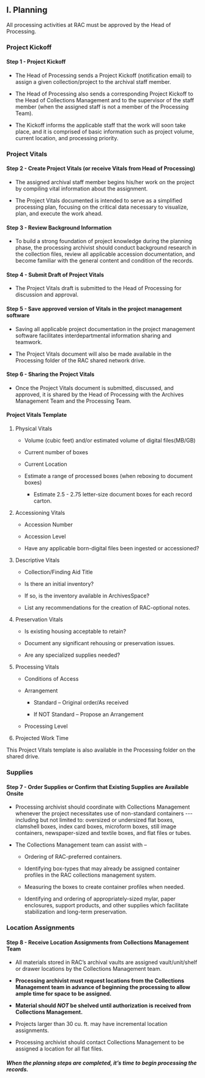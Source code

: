 ## I. Planning

All processing activities at RAC must be approved by the Head of Processing.

### Project Kickoff
#### Step 1 - Project Kickoff

-   The Head of Processing sends a Project Kickoff (notification email) to assign a given collection/project to the archival staff member.

-   The Head of Processing also sends a corresponding Project Kickoff to the Head of Collections Management and to the supervisor of the staff member (when the assigned staff is not a member of the Processing Team).

-   The Kickoff informs the applicable staff that the work will soon take place, and it is comprised of basic information such as project volume, current location, and processing priority.

### Project Vitals

#### Step 2 - Create Project Vitals (or receive Vitals from Head of Processing)

-   The assigned archival staff member begins his/her work on the project by compiling vital information about the assignment.

-   The Project Vitals documented is intended to serve as a simplified processing plan, focusing on the critical data necessary to visualize, plan, and execute the work ahead.

#### Step 3 - Review Background Information

-   To build a strong foundation of project knowledge during the planning phase, the processing archivist should conduct background research in the collection files, review all applicable accession documentation, and become familiar with the general content and condition of the records.

#### Step 4 - Submit Draft of Project Vitals

-   The Project Vitals draft is submitted to the Head of Processing for discussion and approval.

#### Step 5 - Save approved version of Vitals in the project management software

-   Saving all applicable project documentation in the project management software facilitates interdepartmental information sharing and teamwork.

-   The Project Vitals document will also be made available in the Processing folder of the RAC shared network drive.

#### Step 6 - Sharing the Project Vitals

-   Once the Project Vitals document is submitted, discussed, and approved, it is shared by the Head of Processing with the Archives Management Team and the Processing Team.

#### Project Vitals Template

1.  Physical Vitals

    -   Volume (cubic feet) and/or estimated volume of digital files(MB/GB)

    -   Current number of boxes

    -   Current Location

    -   Estimate a range of processed boxes (when reboxing to document boxes)

        -   Estimate 2.5 - 2.75 letter-size document boxes for each record carton.

2.  Accessioning Vitals

    -   Accession Number

    -   Accession Level

    -   Have any applicable born-digital files been ingested or accessioned?

3.  Descriptive Vitals

    -   Collection/Finding Aid Title

    -   Is there an initial inventory?

    -   If so, is the inventory available in ArchivesSpace?

    -   List any recommendations for the creation of RAC-optional notes.

4.  Preservation Vitals

    -   Is existing housing acceptable to retain?

    -   Document any significant rehousing or preservation issues.

    -   Are any specialized supplies needed?

5.  Processing Vitals

    -   Conditions of Access

    -   Arrangement

        -   Standard – Original order/As received

        -   If NOT Standard – Propose an Arrangement

    -   Processing Level

6.  Projected Work Time

This Project Vitals template is also available in the Processing folder on the shared drive.

### Supplies

#### Step 7 - Order Supplies or Confirm that Existing Supplies are Available Onsite

-   Processing archivist should coordinate with Collections Management whenever the project necessitates use of non-standard containers --- including but not limited to: oversized or undersized flat boxes, clamshell boxes, index card boxes, microform boxes, still image containers, newspaper-sized and textile boxes, and flat files or tubes.

-   The Collections Management team can assist with –

    -   Ordering of RAC-preferred containers.

    -   Identifying box-types that may already be assigned container profiles in the RAC collections management system.

    -   Measuring the boxes to create container profiles when needed.

    -   Identifying and ordering of appropriately-sized mylar, paper enclosures, support products, and other supplies which facilitate stabilization and long-term preservation.

### Location Assignments

#### Step 8 - Receive Location Assignments from Collections Management Team

-   All materials stored in RAC’s archival vaults are assigned vault/unit/shelf or drawer locations by the Collections Management team.

-   **Processing archivist must request locations from the Collections Management team in advance of beginning the processing to allow ample time for space to be assigned.**

-   **Material should *NOT* be shelved until authorization is received from Collections Management.**

-   Projects larger than 30 cu. ft. may have incremental location assignments.

-   Processing archivist should contact Collections Management to be assigned a location for all flat files.

##### _When the planning steps are completed, it’s time to begin processing the records._

